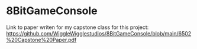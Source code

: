 # 8BitGameConsole

Link to paper writen for my capstone class for this project:
https://github.com/WiggleWigglestudios/8BitGameConsole/blob/main/6502%20Capstone%20Paper.pdf
